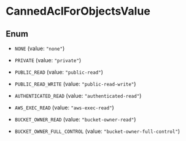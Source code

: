 

# CannedAclForObjectsValue

## Enum


* `NONE` (value: `"none"`)

* `PRIVATE` (value: `"private"`)

* `PUBLIC_READ` (value: `"public-read"`)

* `PUBLIC_READ_WRITE` (value: `"public-read-write"`)

* `AUTHENTICATED_READ` (value: `"authenticated-read"`)

* `AWS_EXEC_READ` (value: `"aws-exec-read"`)

* `BUCKET_OWNER_READ` (value: `"bucket-owner-read"`)

* `BUCKET_OWNER_FULL_CONTROL` (value: `"bucket-owner-full-control"`)



